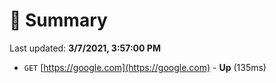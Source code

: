 # 📖 Summary
Last updated: **3/7/2021, 3:57:00 PM**

- `GET` [https://google.com](https://google.com) - **Up** (135ms)
